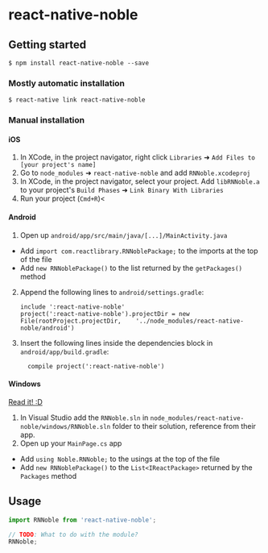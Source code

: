
# react-native-noble

## Getting started

`$ npm install react-native-noble --save`

### Mostly automatic installation

`$ react-native link react-native-noble`

### Manual installation


#### iOS

1. In XCode, in the project navigator, right click `Libraries` ➜ `Add Files to [your project's name]`
2. Go to `node_modules` ➜ `react-native-noble` and add `RNNoble.xcodeproj`
3. In XCode, in the project navigator, select your project. Add `libRNNoble.a` to your project's `Build Phases` ➜ `Link Binary With Libraries`
4. Run your project (`Cmd+R`)<

#### Android

1. Open up `android/app/src/main/java/[...]/MainActivity.java`
  - Add `import com.reactlibrary.RNNoblePackage;` to the imports at the top of the file
  - Add `new RNNoblePackage()` to the list returned by the `getPackages()` method
2. Append the following lines to `android/settings.gradle`:
  	```
  	include ':react-native-noble'
  	project(':react-native-noble').projectDir = new File(rootProject.projectDir, 	'../node_modules/react-native-noble/android')
  	```
3. Insert the following lines inside the dependencies block in `android/app/build.gradle`:
  	```
      compile project(':react-native-noble')
  	```

#### Windows
[Read it! :D](https://github.com/ReactWindows/react-native)

1. In Visual Studio add the `RNNoble.sln` in `node_modules/react-native-noble/windows/RNNoble.sln` folder to their solution, reference from their app.
2. Open up your `MainPage.cs` app
  - Add `using Noble.RNNoble;` to the usings at the top of the file
  - Add `new RNNoblePackage()` to the `List<IReactPackage>` returned by the `Packages` method


## Usage
```javascript
import RNNoble from 'react-native-noble';

// TODO: What to do with the module?
RNNoble;
```
  